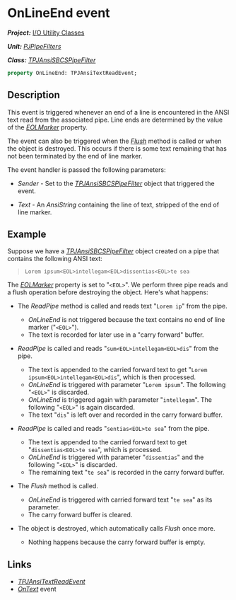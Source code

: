 # OnLineEnd event

***Project:*** [I/O Utility Classes](../API.md)

***Unit:*** [_PJPipeFilters_](./PJPipeFilters.md)

***Class:*** [_TPJAnsiSBCSPipeFilter_](./TPJAnsiSBCSPipeFilter.md)

```pascal
property OnLineEnd: TPJAnsiTextReadEvent;
```

## Description

This event is triggered whenever an end of a line is encountered in the ANSI text read from the associated pipe. Line ends are determined by the value of the [_EOLMarker_](./TPJAnsiSBCSPipeFilter-EOLMarker.md) property.

The event can also be triggered when the [_Flush_](./TPJAnsiSBCSPipeFilter-Flush.md) method is called or when the object is destroyed. This occurs if there is some text remaining that has not been terminated by the end of line marker.

The event handler is passed the following parameters:

* _Sender_ - Set to the [_TPJAnsiSBCSPipeFilter_](./TPJAnsiSBCSPipeFilter.md) object that triggered the event.

* _Text_ - An _AnsiString_ containing the line of text, stripped of the end of line marker.

## Example

Suppose we have a [_TPJAnsiSBCSPipeFilter_](./TPJAnsiSBCSPipeFilter.md) object created on a pipe that contains the following ANSI text:

> `Lorem ipsum<EOL>intellegam<EOL>dissentias<EOL>te sea`

The [_EOLMarker_](./TPJAnsiSBCSPipeFilter-EOLMarker.md) property is set to "`<EOL>`". We perform three pipe reads and a flush operation before destroying the object. Here's what happens:

* The _ReadPipe_ method is called and reads text "`Lorem ip`" from the pipe.
  * _OnLineEnd_ is not triggered because the text contains no end of line marker ("`<EOL>`").
  * The text is recorded for later use in a "carry forward" buffer.

* _ReadPipe_ is called and reads "`sum<EOL>intellegam<EOL>dis`" from the pipe.
  * The text is appended to the carried forward text to get "`Lorem ipsum<EOL>intellegam<EOL>dis`", which is then processed.
  * _OnLineEnd_ is triggered with parameter "`Lorem ipsum`". The following "`<EOL>`" is discarded.
  * _OnLineEnd_ is triggered again with parameter "`intellegam`". The following "`<EOL>`" is again discarded.
  * The text "`dis`" is left over and recorded in the carry forward buffer.

* _ReadPipe_ is called and reads "`sentias<EOL>te sea`" from the pipe.
  * The text is appended to the carried forward text to get "`dissentias<EOL>te sea`", which is processed.
  * _OnLineEnd_ is triggered with parameter "`dissentias`" and the following "`<EOL>`" is discarded.
  * The remaining text "`te sea`" is recorded in the carry forward buffer.

* The _Flush_ method is called.
  * _OnLineEnd_ is triggered with carried forward text "`te sea`" as its parameter.
  * The carry forward buffer is cleared.

* The object is destroyed, which automatically calls _Flush_ once more.
  * Nothing happens because the carry forward buffer is empty.

## Links

* [_TPJAnsiTextReadEvent_](./TPJAnsiTextReadEvent.md)
* [_OnText_](./TPJAnsiSBCSPipeFilter-OnText.md) event
